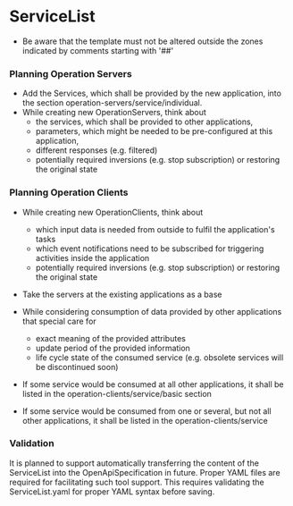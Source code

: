 # ServiceList

* Be aware that the template must not be altered outside the zones indicated by comments starting with '##'


### Planning Operation Servers

* Add the Services, which shall be provided by the new application, into the section operation-servers/service/individual.
* While creating new OperationServers, think about 
  * the services, which shall be provided to other applications,
  * parameters, which might be needed to be pre-configured at this application,
  * different responses (e.g. filtered)
  * potentially required inversions (e.g. stop subscription) or restoring the original state


### Planning Operation Clients

* While creating new OperationClients, think about
  * which input data is needed from outside to fulfil the application's tasks
  * which event notifications need to be subscribed for triggering activities inside the application
  * potentially required inversions (e.g. stop subscription) or restoring the original state

* Take the servers at the existing applications as a base
* While considering consumption of data provided by other applications that special care for 
    * exact meaning of the provided attributes
    * update period of the provided information
    * life cycle state of the consumed service (e.g. obsolete services will be discontinued soon)

* If some service would be consumed at all other applications, it shall be listed in the operation-clients/service/basic section
* If some service would be consumed from one or several, but not all other applications, it shall be listed in the operation-clients/service


### Validation

It is planned to support automatically transferring the content of the ServiceList into the OpenApiSpecification in future.
Proper YAML files are required for facilitating such tool support.
This requires validating the ServiceList.yaml for proper YAML syntax before saving.